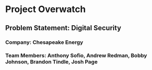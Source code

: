 # Project Overwatch

## Problem Statement: Digital Security

### Company: Chesapeake Energy

### Team Members: Anthony Sofio, Andrew Redman, Bobby Johnson, Brandon Tindle, Josh Page


